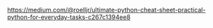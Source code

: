 https://medium.com/@roelljr/ultimate-python-cheat-sheet-practical-python-for-everyday-tasks-c267c1394ee8